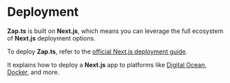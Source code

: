 # Deployment

**Zap.ts** is built on **Next.js**, which means you can leverage the full ecosystem of **Next.js** deployment options.

To deploy **Zap.ts**, refer to the [official Next.js deployment guide](https://nextjs.org/docs/app/getting-started/deploying).

It explains how to deploy a **Next.js** app to platforms like [Digital Ocean](https://www.digitalocean.com/), [Docker](https://www.docker.com/), and more.